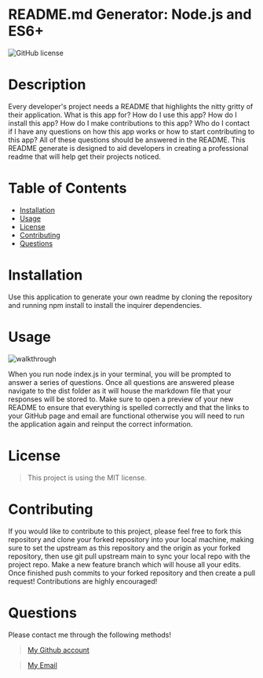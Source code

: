 # README.md Generator: Node.js and ES6+

      
![GitHub license](https://img.shields.io/static/v1?label=License&message=MIT&color=blue&style=for-the-badge)

# Description

Every developer's project needs a README that highlights the nitty gritty of their application. What is this app for? How do I use this app? How do I install this app? How do I make contributions to this app? Who do I contact if I have any questions on how this app works or how to start contributing to this app? All of these questions should be answered in the README. This README generate is designed to aid developers in creating a professional readme that will help get their projects noticed.

# Table of Contents 

- [Installation](#installation)
- [Usage](#usage)
- [License](#license)
- [Contributing](#contributing)
- [Questions](#questions)

# Installation 

Use this application to generate your own readme by cloning the repository and running npm install to install the inquirer dependencies.

# Usage

![walkthrough](./images/readme-generator-for-developers-walkthrough.gif)  

When you run node index.js in your terminal, you will be prompted to answer a series of questions. Once all questions are answered please navigate to the dist folder as it will house the markdown file that your responses will be stored to. Make sure to open a preview of your new README to ensure that everything is spelled correctly and that the links to your GitHub page and email are functional otherwise you will need to run the application again and reinput the correct information.

# License

> This project is using the MIT license.

# Contributing

If you would like to contribute to this project, please feel free to fork this repository and clone your forked repository into your local machine, making sure to set the upstream as this repository and the origin as your forked repository, then use git pull upstream main to sync your local repo with the project repo. Make a new feature branch which will house all your edits. Once finished push commits to your forked repository and then create a pull request! Contributions are highly encouraged!


# Questions
Please contact me through the following methods!

> [My Github account](https://github.com/dylanshoemaker)

> <a href="mailto:me@dylanshoemaker.com">My Email</a> 
